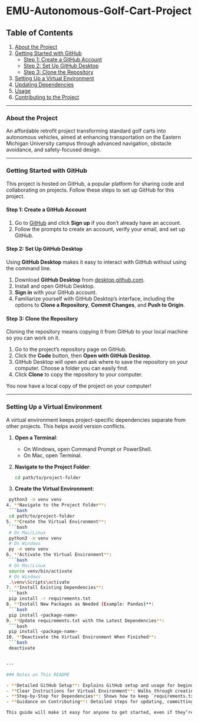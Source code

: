 # EMU-Autonomous-Golf-Cart-Project

## Table of Contents
1. [About the Project](#about-the-project)
2. [Getting Started with GitHub](#getting-started-with-github)
   - [Step 1: Create a GitHub Account](#step-1-create-a-github-account)
   - [Step 2: Set Up GitHub Desktop](#step-2-set-up-github-desktop)
   - [Step 3: Clone the Repository](#step-3-clone-the-repository)
3. [Setting Up a Virtual Environment](#setting-up-a-virtual-environment)
4. [Updating Dependencies](#updating-dependencies)
5. [Usage](#usage)
6. [Contributing to the Project](#contributing-to-the-project)

---

### About the Project

An affordable retrofit project transforming standard golf carts into autonomous vehicles, aimed at enhancing transportation on the Eastern Michigan University campus through advanced navigation, obstacle avoidance, and safety-focused design.

---

### Getting Started with GitHub

This project is hosted on GitHub, a popular platform for sharing code and collaborating on projects. Follow these steps to set up GitHub for this project.

#### Step 1: Create a GitHub Account

1. Go to [GitHub](https://github.com/) and click **Sign up** if you don’t already have an account.
2. Follow the prompts to create an account, verify your email, and set up GitHub.

#### Step 2: Set Up GitHub Desktop

Using **GitHub Desktop** makes it easy to interact with GitHub without using the command line.

1. Download **GitHub Desktop** from [desktop.github.com](https://desktop.github.com/).
2. Install and open GitHub Desktop.
3. **Sign in** with your GitHub account.
4. Familiarize yourself with GitHub Desktop’s interface, including the options to **Clone a Repository**, **Commit Changes**, and **Push to Origin**.

#### Step 3: Clone the Repository

Cloning the repository means copying it from GitHub to your local machine so you can work on it.

1. Go to the project’s repository page on GitHub.
2. Click the **Code** button, then **Open with GitHub Desktop**.
3. GitHub Desktop will open and ask where to save the repository on your computer. Choose a folder you can easily find.
4. Click **Clone** to copy the repository to your computer.

You now have a local copy of the project on your computer!

---

### Setting Up a Virtual Environment

A virtual environment keeps project-specific dependencies separate from other projects. This helps avoid version conflicts.

1. **Open a Terminal**:
   - On Windows, open Command Prompt or PowerShell.
   - On Mac, open Terminal.

2. **Navigate to the Project Folder**:
   ```bash
   cd path/to/project-folder
3. **Create the Virtual Environment**:
  ```bash
   python3 -m venv venv
4. **Navigate to the Project Folder**:
   ```bash
   cd path/to/project-folder
5. **Create the Virtual Environment**:
   ```bash
   # On Mac/Linux
   python3 -m venv venv
   # On Windows
   py -m venv venv
6. **Activate the Virtual Environment**:
   ```bash
   # On Mac/Linux
   source venv/bin/activate
   # On Windows
   .\venv\Scripts\activate
7. **Install Existing Dependencies**:
   ```bash
   pip install -r requirements.txt
8. **Install New Packages as Needed (Example: Pandas)**:
   ```bash
   pip install <package-name>
9. **Update requirements.txt with the Latest Dependencies**:
   ```bash
   pip install <package-name>
10. **Deactivate the Virtual Environment When Finished**:
   ```bash
   deactivate


---

### Notes on This README

- **Detailed GitHub Setup**: Explains GitHub setup and usage for beginners, using GitHub Desktop to simplify the process.
- **Clear Instructions for Virtual Environment**: Walks through creating, activating, and deactivating the virtual environment.
- **Step-by-Step for Dependencies**: Shows how to keep `requirements.txt` updated whenever a package is added.
- **Guidance on Contributing**: Detailed steps for updating, committing, and pushing changes ensure everyone stays in sync.

This guide will make it easy for anyone to get started, even if they’re entirely new to GitHub!
